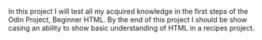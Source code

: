 In this project I will test all my acquired knowledge in the first steps 
of the Odin Project, Beginner HTML. By the end of this project I should 
be show casing an ability to show basic understanding of HTML in a 
recipes project.
